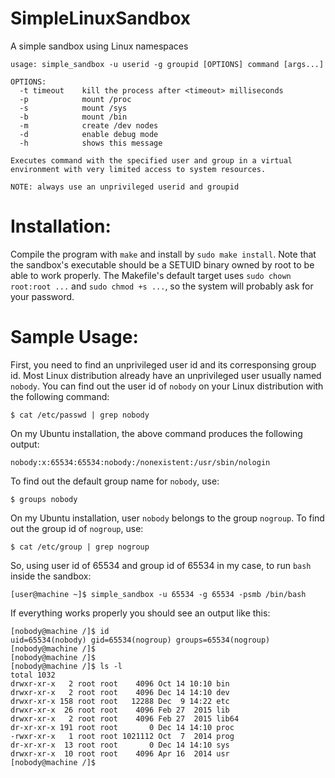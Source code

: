 # SimpleLinuxSandbox
A simple sandbox using Linux namespaces

```
usage: simple_sandbox -u userid -g groupid [OPTIONS] command [args...]

OPTIONS:
  -t timeout    kill the process after <timeout> milliseconds
  -p            mount /proc
  -s            mount /sys
  -b            mount /bin
  -m            create /dev nodes
  -d            enable debug mode
  -h            shows this message

Executes command with the specified user and group in a virtual
environment with very limited access to system resources.

NOTE: always use an unprivileged userid and groupid
```

# Installation:

Compile the program with `make` and install by `sudo make install`. 
Note that the sandbox's executable should be a SETUID binary owned by root to 
be able to work properly. The Makefile's default target uses `sudo chown root:root ...`
and `sudo chmod +s ...`, so the system will probably ask for your password.


# Sample Usage:

First, you need to find an unprivileged user id and its corresponsing group id.
Most Linux distribution already have an unprivileged user usually named `nobody`.
You can find out the user id of `nobody` on your Linux distribution with the following command:

```
$ cat /etc/passwd | grep nobody
```

On my Ubuntu installation, the above command produces the following output:

```
nobody:x:65534:65534:nobody:/nonexistent:/usr/sbin/nologin
```

To find out the default group name for `nobody`, use:

```
$ groups nobody
```

On my Ubuntu installation, user `nobody` belongs to the group `nogroup`. To find out the group id of `nogroup`, use:

```
$ cat /etc/group | grep nogroup
```

So, using user id of 65534 and group id of 65534 in my case, to run `bash` inside the sandbox:

```
[user@machine ~]$ simple_sandbox -u 65534 -g 65534 -psmb /bin/bash
```

If everything works properly you should see an output like this:

```
[nobody@machine /]$ id
uid=65534(nobody) gid=65534(nogroup) groups=65534(nogroup)
[nobody@machine /]$
[nobody@machine /]$
[nobody@machine /]$ ls -l
total 1032
drwxr-xr-x   2 root root    4096 Oct 14 10:10 bin
drwxr-xr-x   2 root root    4096 Dec 14 14:10 dev
drwxr-xr-x 158 root root   12288 Dec  9 14:22 etc
drwxr-xr-x  26 root root    4096 Feb 27  2015 lib
drwxr-xr-x   2 root root    4096 Feb 27  2015 lib64
dr-xr-xr-x 191 root root       0 Dec 14 14:10 proc
-rwxr-xr-x   1 root root 1021112 Oct  7  2014 prog
dr-xr-xr-x  13 root root       0 Dec 14 14:10 sys
drwxr-xr-x  10 root root    4096 Apr 16  2014 usr
[nobody@machine /]$
```
